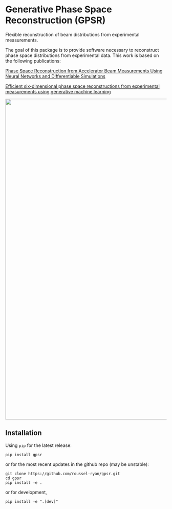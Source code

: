 Generative Phase Space Reconstruction (GPSR)
====

Flexible reconstruction of beam distributions from experimental measurements.

The goal of this package is to provide software necessary to reconstruct
phase space distributions from experimental data. This work is based on
the following publications:

[Phase Space Reconstruction from Accelerator Beam Measurements Using Neural Networks and Differentiable Simulations](https://journals.aps.org/prl/abstract/10.1103/PhysRevLett.130.145001)

[Efficient six-dimensional phase space reconstructions from experimental measurements using generative machine learning](https://journals.aps.org/prab/abstract/10.1103/PhysRevAccelBeams.27.094601)

<div align="center">
  <img src="docs/assets/6d_cartoon.png", width="1000">
</div>

## Installation
Using `pip` for the latest release:
```shell
pip install gpsr
```
or for the most recent updates in the github repo (may be unstable):
```shell
git clone https://github.com/roussel-ryan/gpsr.git
cd gpsr
pip install -e .
```
or for development,

```shell
pip install -e ".[dev]"
```
